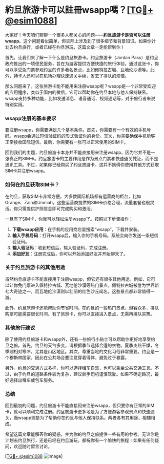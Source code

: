 # 約旦旅游卡可以註冊wsapp嗎？[[TG💪+ @esim1088](https://t.me/s/esim1088)]

大家好！今天咱们聊聊一个很多人都关心的问题——**約旦旅游卡是否可以注册wsapp**。这个问题看似简单，但实际上涉及到了很多细节和背景知识。如果你计划去约旦旅行，或者已经在约旦游玩，这篇文章一定能帮到你！

首先，让我们来了解一下什么是约旦旅游卡。约旦旅游卡（Jordan Pass）是约旦政府推出的一项便民服务，旨在为游客提供方便快捷的旅行体验。通过这张卡，你可以享受免门票参观约旦的许多著名景点，比如佩特拉古城、瓦地伦沙漠等。此外，持卡人还可以在机场办理快速通关手续，省去了排队的烦恼。

那么问题来了，这张旅游卡能不能用来注册wsapp呢？wsapp是一个非常受欢迎的应用程序，类似于国内的微信，它可以帮助你在约旦本地与他人保持联系。wsapp支持多种功能，比如发送消息、语音通话、视频通话等，对于旅行者来说特别实用。

### wsapp注册的基本要求

要注册wsapp，你需要满足几个基本条件。首先，你需要有一个有效的手机号码。wsapp会通过短信验证码的形式验证你的身份。其次，你需要确保手机能够正常接收国际短信。最后，你需要有一张可以正常使用的SIM卡。

回到我们的主题，约旦旅游卡本身并不能直接用来注册wsapp，因为它并不是一张真正的SIM卡。约旦旅游卡的主要作用是作为景点门票和快速通关凭证，而不是通讯工具。不过，如果你已经购买了约旦旅游卡，这并不妨碍你使用其他方式获取SIM卡并注册wsapp。

### 如何在约旦获取SIM卡？

在约旦，获取SIM卡非常方便。大多数国际机场都有运营商的柜台，比如Orange、Zain和Umniah。这些运营商提供的SIM卡价格合理，流量套餐也很灵活。你只需提供护照信息即可完成购买和激活。

一旦有了SIM卡，你就可以轻松注册wsapp了。按照以下步骤操作：

1. **下载wsapp应用**：在手机的应用商店里搜索“wsapp”，下载并安装。
2. **输入手机号码**：打开wsapp后，输入你的手机号码。系统会向你发送一条短信验证码。
3. **输入验证码**：收到短信后，输入验证码，完成注册。
4. **添加好友**：注册完成后，你可以开始添加好友并开始聊天了。

### 关于约旦旅游卡的其他用途

虽然约旦旅游卡不能直接用于注册wsapp，但它还有很多其他用途。例如，它可以让你免门票进入佩特拉古城、瓦地伦沙漠等热门景点。佩特拉古城被誉为世界新七大奇迹之一，而瓦地伦沙漠则以壮丽的红色沙丘闻名。这些景点都非常值得一游。

此外，约旦旅游卡还能帮助你节省时间。在约旦的一些热门景点，游客众多，排队购票可能需要很长时间。有了旅游卡，你可以直接进入景点，无需再排队买票。

### 其他旅行建议

除了使用约旦旅游卡和wsapp外，还有一些旅行小贴士可以帮助你更好地享受约旦之旅。首先，约旦的天气多变，请根据季节选择合适的衣物。夏季炎热干燥，冬季则相对寒冷，尤其是山区地区。其次，尊重当地的文化习俗非常重要。约旦是一个穆斯林国家，因此在公共场合要注意穿着得体，避免过于暴露。

另外，约旦的交通方式多样，你可以选择租车自驾，也可以乘坐公共交通工具。不过，由于约旦的道路条件较为复杂，建议新手司机谨慎驾驶。如果不确定路况，最好选择出租车或包车服务。

### 总结

回到最初的问题，约旦旅游卡不能直接用来注册wsapp，但只要你有正常的SIM卡，就可以顺利完成注册。约旦旅游卡更多地是为了方便游客参观景点和快速通关，而wsapp则是为了帮助你在约旦与他人保持联系。两者各有其用途，相辅相成。

希望这篇文章能解答你的疑惑，并为你的约旦之旅提供一些有用的参考。无论你是计划去约旦旅行，还是已经在约旦游玩，都祝你有一个愉快的旅程！如果有任何疑问，欢迎随时留言讨论。

[[TG💪+ @esim1088](https://t.me/s/esim1088) ![Image](https://i.postimg.cc/4NQfJmqS/Snipaste-2025-05-13-00-14-12.png)]